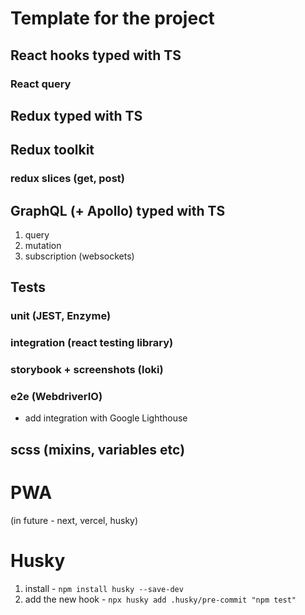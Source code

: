 # Template for the project

## React hooks typed with TS

### React query

## Redux typed with TS

## Redux toolkit

### redux slices (get, post)

## GraphQL (+ Apollo) typed with TS
1. query
2. mutation
3. subscription (websockets)

## Tests

### unit (JEST, Enzyme)

### integration (react testing library)

### storybook + screenshots (loki)

### e2e (WebdriverIO)
+ add integration with Google Lighthouse

## scss (mixins, variables etc)

# PWA

(in future - next, vercel, husky)

# Husky
1. install - `npm install husky --save-dev`
2. add the new hook - `npx husky add .husky/pre-commit "npm test"`
